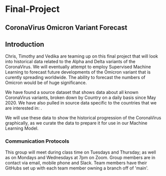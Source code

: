 # Final-Project
## CoronaVirus Omicron Variant Forecast

## Introduction
Chris, Timothy and Vedika are teaming up on this final project that will look into historical data related to the Alpha and Delta variants of the CoronaVirus.  We will eventually attempt to employ Supervised Machine Learning to forecast future developments of the Omicron variant that is curently spreading worldwide.  The ability to forecast the numbers of Omicron would be of huge significance.

We have found a source dataset that shows data about all known CoronaVirus variants, broken down by Country on a daily basis since May 2020.  We have also pulled in source data specific to the countries that we are interested in: <list of countries here>.

We will use these data to show the historical progression of the CoronaVirus graphically, as we curate the data to prepare it for use in our Machine Learning Model.  

### Communication Protocols
This group will meet during class time on Tuesdays and Thursday; as well as on Mondays and Wednesdays at 7pm on Zoom.  Group members are in contact via email, mobile phone and Slack.
Team members have their GitHubs set up with each team member owning a branch off of 'main'.



